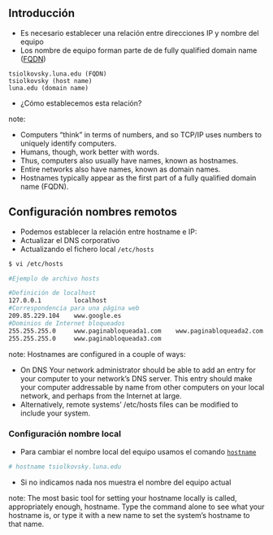 ## Introducción

* Es necesario establecer una relación entre direcciones IP y nombre del equipo
* Los nombre de equipo forman parte de de fully qualified domain name ([FQDN](http://es.wikipedia.org/wiki/FQDN))
```
tsiolkovsky.luna.edu (FQDN)
tsiolkovsky (host name)
luna.edu (domain name)
```
* ¿Cómo establecemos esta relación?

note:
* Computers “think” in terms of numbers, and so TCP/IP uses numbers to uniquely identify computers.
* Humans, though, work better with words.
* Thus, computers also usually have names, known as hostnames.
* Entire networks also have names, known as domain names.
* Hostnames typically appear as the first part of a fully qualified domain name (FQDN).



## Configuración nombres remotos

* Podemos establecer la relación entre hostname e IP:
 * Actualizar el DNS corporativo
 * Actualizando el fichero local `/etc/hosts`

``` bash
$ vi /etc/hosts

#Ejemplo de archivo hosts

#Definición de localhost
127.0.0.1         localhost
#Correspondencia para una página web
209.85.229.104    www.google.es
#Dominios de Internet bloqueados
255.255.255.0     www.paginabloqueada1.com    www.paginabloqueada2.com
255.255.255.0     www.paginabloqueada3.com
```

note:
Hostnames are configured in a couple of ways:
* On DNS Your network administrator should be able to add an entry for your computer to your network’s DNS server. This entry should make your computer addressable by name from other computers on your local network, and perhaps from the Internet at large.
* Alternatively, remote systems’ /etc/hosts files can be modified to include your system.



### Configuración nombre local

* Para cambiar el nombre local del equipo usamos el comando [`hostname`](http://linux.die.net/man/1/hostname)
```bash
# hostname tsiolkovsky.luna.edu
```
* Si no indicamos nada nos muestra el nombre del equipo actual

note:
The most basic tool for setting your hostname locally is called, appropriately enough, hostname. Type the command alone to see what your hostname is, or type it with a new name to set the system’s hostname to that name.
